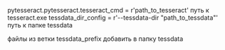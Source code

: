 pytesseract.pytesseract.tesseract_cmd = r'path_to_tesseract' путь к tesseract.exe 
tessdata_dir_config = r'--tessdata-dir "path_to_tessdata"' путь к папке tessdata

файлы из ветки tessdata_prefix добавить в папку tessdata
